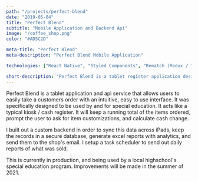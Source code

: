 ```yaml
---
path: "/projects/perfect-blend"
date: "2019-05-04"
title: "Perfect Blend"
subtitle: "Mobile Application and Backend Api"
image: "/coffee_shop.png"
color: "#AD5C2D"

meta-title: "Perfect Blend"
meta-description: "Perfect Blend Mobile Application"

technologies: ["React Native", "Styled Components", "Rematch (Redux / Thunk wrapper)", "NestJS", "Cronos", "MySQL", "TypeOrm", "AppCenter", "Fastlane"]

short-description: "Perfect Blend is a tablet register application designed to simplify and manage the ordering process through visual supports and user-friendly interface."
---
```


Perfect Blend is a tablet application and api service that allows users to easily take a customers order with an intuitive, easy to use interface. It was specifically designed to be used by and for special education. It acts like a typical kiosk / cash register. It will keep a running total of the items ordered, prompt the user to ask for item customizations, and calculate cash change. 

I built out a custom backend in order to sync this data across iPads, keep the records in a secure database, generate excel reports with analytics, and send them to the shop's email. I setup a task scheduler to send out daily reports of what was sold.

This is currently in production, and being used by a local highschool's special education program. Improvements will be made in the summer of 2021.